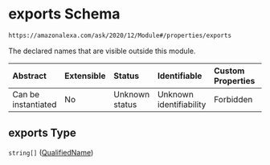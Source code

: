 # exports Schema

```txt
https://amazonalexa.com/ask/2020/12/Module#/properties/exports
```

The declared names that are visible outside this module.

| Abstract            | Extensible | Status         | Identifiable            | Custom Properties | Additional Properties | Access Restrictions | Defined In                                                       |
| :------------------ | :--------- | :------------- | :---------------------- | :---------------- | :-------------------- | :------------------ | :--------------------------------------------------------------- |
| Can be instantiated | No         | Unknown status | Unknown identifiability | Forbidden         | Allowed               | none                | [Module.json*](../../schemas/Module.json "open original schema") |

## exports Type

`string[]` ([QualifiedName](actiondeclaration-properties-qualifiedname.md))
